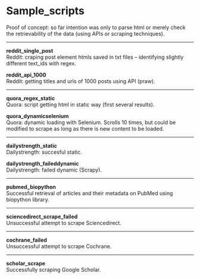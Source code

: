 # Sample_scripts
Proof of concept: so far intention was only to parse html or merely check the retrievability of the data (using APIs or scraping techniques).<br>

-----------------------------------------------------
**reddit_single_post**<br>
Reddit: craping post element htmls saved in txt files – identifying slightly different text_ids with regex.

**reddit_api_1000**<br>
Reddit: getting titles and urls of 1000 posts using API (praw).

-----------------------------------------------------

**quora_regex_static**<br>
Quora: script getting html in static way (first several results).

**quora_dynamicselenium**<br>
Quora: dynamic loading with Selenium. Scrolls 10 times, but could be modified to scrape as long as there is new content to be loaded.

-----------------------------------------------------

**dailystrength_static**<br>
Dailystrength: succesful static.

**dailystrength_faileddynamic**<br>
Dailystrength: failed dynamic (Scrapy).

-----------------------------------------------------

**pubmed_biopython**<br>
Successful retrieval of articles and their metadata on PubMed using biopython library.

-----------------------------------------------------

**sciencedirect_scrape_failed**<br>
Unsuccessful attempt to scrape Sciencedirect.

-----------------------------------------------------

**cochrane_failed**<br>
Unsuccessful attempt to scrape Cochrane.

-----------------------------------------------------

**scholar_scrape**<br>
Successfully scraping Google Scholar.
